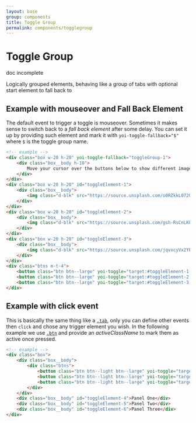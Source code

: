 ```yaml
---
layout: base
group: components
title: Toggle Group
permalink: components/togglegroup
---
```


# Toggle Group

<div class="m-t-4 m--pos-tr m--m-t-10">
    <span class="badge badge--medium badge--rounded badge--negative">doc incomplete</span>
</div>

<p class="intro">Logically grouped elements, behaving like a group of tabs with optional start element to fall back to</p>

## Example with mouseover and Fall Back Element

The default event to trigger a toggle is mouseover. Sometimes it makes sense to switch back to a *fall back element* after some delay. You can set it up by providing such element and mark it with `yoi-toggle-fallback="$"` where `$` is the toggle group name.

```html
<!-- example -->
<div class="box w-20 h-20" yoi-toggle-fallback="toggleGroup-1">
    <div class="box__body h-10">
        Move your cursor over the buttons below to show different images.
    </div>
</div>
<div class="box w-20 h-20" id="toggleElement-1">
    <div class="box__body">
        <img class="d-blk" src="https://source.unsplash.com/o0RZkkL072U/180x180" />
    </div>
</div>
<div class="box w-20 h-20" id="toggleElement-2">
    <div class="box__body">
        <img class="d-blk" src="https://source.unsplash.com/gsh-RsCnLKQ/180x180" />
    </div>
</div>
<div class="box w-20 h-20" id="toggleElement-3">
    <div class="box__body">
        <img class="d-blk" src="https://source.unsplash.com/jqvxcyVx2YE/180x180" />
    </div>
</div>
<div class="btns m-t-4">
    <button class="btn btn--large" yoi-toggle="target:#toggleElement-1; group:toggleGroup-1;">1</button>
    <button class="btn btn--large" yoi-toggle="target:#toggleElement-2; group:toggleGroup-1;">2</button>
    <button class="btn btn--large" yoi-toggle="target:#toggleElement-3; group:toggleGroup-1;">3</button>
</div>
```

## Example with click event

This is basically the same thing like a [`.tab`](/pages/components/tabs.html), only you can define other events then `click` and chose any trigger element you wish. In the following example we use [`.btn`](/pages/components/buttons.html) and provide an *activeClassName* to mark them as active once pressed.

```html
<!-- example -->
<div class="box">
    <div class="box__body">
        <div class="btns">
            <button class="btn btn--light btn--large" yoi-toggle="target:#toggleElement-4; group:toggleGroup-2; event:click; activeClassName:is--active;">Panel One</button>
            <button class="btn btn--light btn--large" yoi-toggle="target:#toggleElement-5; group:toggleGroup-2; event:click; activeClassName:is--active;">Panel Two</button>
            <button class="btn btn--light btn--large" yoi-toggle="target:#toggleElement-6; group:toggleGroup-2; event:click; activeClassName:is--active;">Panel Three</button>
        </div>
    </div>
    <div class="box__body" id="toggleElement-4">Panel One</div>
    <div class="box__body" id="toggleElement-5">Panel Two</div>
    <div class="box__body" id="toggleElement-6">Panel Three</div>
</div>
```